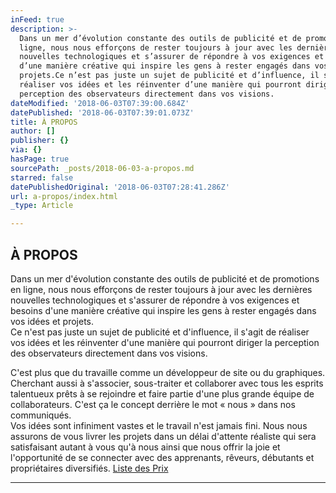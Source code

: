 ```yaml
---
inFeed: true
description: >-
  Dans un mer d’évolution constante des outils de publicité et de promotions en
  ligne, nous nous efforçons de rester toujours à jour avec les dernières
  nouvelles technologiques et s’assurer de répondre à vos exigences et besoins
  d’une manière créative qui inspire les gens à rester engagés dans vos idées et
  projets.Ce n’est pas juste un sujet de publicité et d’influence, il s’agit de
  réaliser vos idées et les réinventer d’une manière qui pourront diriger la
  perception des observateurs directement dans vos visions.
dateModified: '2018-06-03T07:39:00.684Z'
datePublished: '2018-06-03T07:39:01.073Z'
title: À PROPOS
author: []
publisher: {}
via: {}
hasPage: true
sourcePath: _posts/2018-06-03-a-propos.md
starred: false
datePublishedOriginal: '2018-06-03T07:28:41.286Z'
url: a-propos/index.html
_type: Article

---
```

## **À PROPOS**

Dans un mer d'évolution constante des outils de publicité et de promotions en ligne, nous nous efforçons de rester toujours à jour avec les dernières nouvelles technologiques et s'assurer de répondre à vos exigences et besoins d'une manière créative qui inspire les gens à rester engagés dans vos idées et projets.  
Ce n'est pas juste un sujet de publicité et d'influence, il s'agit de réaliser vos idées et les réinventer d'une manière qui pourront diriger la perception des observateurs directement dans vos visions.

C'est plus que du travaille comme un développeur de site ou du graphiques. Cherchant aussi à s'associer, sous-traiter et collaborer avec tous les esprits talentueux prêts à se rejoindre et faire partie d'une plus grande équipe de collaborateurs. C'est ça le concept derrière le mot « nous » dans nos communiqués.  
Vos idées sont infiniment vastes et le travail n'est jamais fini. Nous nous assurons de vous livrer les projets dans un délai d'attente réaliste qui sera satisfaisant autant à vous qu'à nous ainsi que nous offrir la joie et l'opportunité de se connecter avec des apprenants, rêveurs, débutants et propriétaires diversifiés.
[Liste des Prix][0]

---



[0]: https://lunnagraphics.weebly.com/portfolio-409683.html